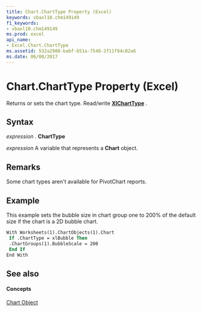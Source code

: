 ```yaml
---
title: Chart.ChartType Property (Excel)
keywords: vbaxl10.chm149149
f1_keywords:
- vbaxl10.chm149149
ms.prod: excel
api_name:
- Excel.Chart.ChartType
ms.assetid: 532a2988-babf-b51a-7548-2f11f94c82a6
ms.date: 06/08/2017
---
```



# Chart.ChartType Property (Excel)

Returns or sets the chart type. Read/write  **[XlChartType](xlcharttype-enumeration-excel.md)** .


## Syntax

 _expression_ . **ChartType**

 _expression_ A variable that represents a **Chart** object.


## Remarks

Some chart types aren't available for PivotChart reports.


## Example

This example sets the bubble size in chart group one to 200% of the default size if the chart is a 2D bubble chart.


```vb
With Worksheets(1).ChartObjects(1).Chart 
 If .ChartType = xlBubble Then 
 .ChartGroups(1).BubbleScale = 200 
 End If 
End With
```


## See also


#### Concepts


[Chart Object](chart-object-excel.md)

